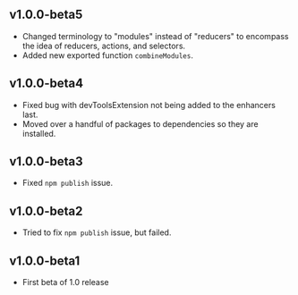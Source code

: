 
## v1.0.0-beta5
* Changed terminology to "modules" instead of "reducers" to encompass the idea of reducers, actions, and selectors.
* Added new exported function `combineModules`.

## v1.0.0-beta4
* Fixed bug with devToolsExtension not being added to the enhancers last.
* Moved over a handful of packages to dependencies so they are installed.

## v1.0.0-beta3
* Fixed `npm publish` issue.

## v1.0.0-beta2
* Tried to fix `npm publish` issue, but failed.

## v1.0.0-beta1
* First beta of 1.0 release
